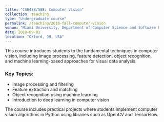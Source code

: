```yaml
---
title: "CSE488/588: Computer Vision"
collection: teaching
type: "Undergraduate course"
permalink: /teaching/2018-fall-computer-vision
venue: "Miami University, Department of Computer Science and Software Engineering"
date: 2018-09-01
location: "Oxford, OH, USA"
---
```


This course introduces students to the fundamental techniques in computer vision, including image processing, feature detection, object recognition, and machine learning-based approaches for visual data analysis.

### Key Topics:
- Image processing and filtering
- Feature extraction and matching
- Object recognition using machine learning
- Introduction to deep learning in computer vision

The course includes practical projects where students implement computer vision algorithms in Python using libraries such as OpenCV and TensorFlow.

